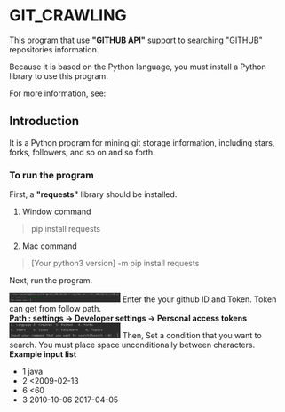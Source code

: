 # GIT_CRAWLING

This program that use <strong>"GITHUB API"</strong> support to searching "GITHUB" repositories information. 

Because it is based on the Python language, you must install a Python library to use this program. 

For more information, see:

## Introduction

It is a Python program for mining git storage information, including stars, forks, followers, and so on and so forth.

### To run the program

First, a <strong>"requests"</strong> library should be installed.

1. Window command
> pip install requests
2. Mac command
> [Your python3 version] -m pip install requests

Next, run the program.

<img src="images/starting.png" alt="Image Error" width="200">
Enter the your github ID and Token. Token can get from follow path.<br /> 
<strong>Path : settings -> Developer settings -> Personal access tokens</strong>

<img src="images/condition.png" alt="Image Error" width="200">
Then, Set a condition that you want to search. You must place space unconditionally between characters.<br />
<strong>Example input list</strong> <br />
<ul>
  <li>1  java</li>
  <li>2  <2009-02-13</li> 
  <li>6  <60</li> 
  <li>3  2010-10-06 2017-04-05</li> 
</ul>


